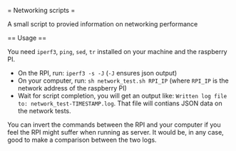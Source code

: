 = Networking scripts =

A small script to provied information on networking performance

== Usage ==

You need `iperf3`, `ping`, `sed`, `tr` installed on your machine and the raspberry PI.

- On the RPI, run: `iperf3 -s -J` (`-J` ensures json output)
- On your computer, run: `sh network_test.sh RPI_IP` (where `RPI_IP` is the network address of the raspberry PI)
- Wait for script completion, you will get an output like: `Written log file to: network_test-TIMESTAMP.log`.
  That file will contians JSON data on the network tests.

You can invert the commands between the RPI and your computer if you feel the RPI might suffer when running as server.
It would be, in any case, good to make a comparison between the two logs.
